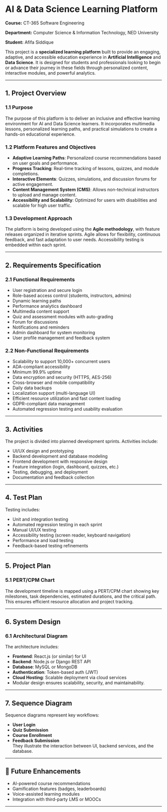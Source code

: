 # AI & Data Science Learning Platform

**Course:** CT-365 Software Engineering

**Department:** Computer Science & Information Technology, NED University  

**Student:** Afifa Siddique  

This project is a **specialized learning platform** built to provide an engaging, adaptive, and accessible education experience in **Artificial Intelligence** and **Data Science**. It is designed for students and professionals looking to begin or advance their journey in these fields through personalized content, interactive modules, and powerful analytics.

---

## 1. Project Overview

### 1.1 Purpose  
The purpose of this platform is to deliver an inclusive and effective learning environment for AI and Data Science learners. It incorporates multimedia lessons, personalized learning paths, and practical simulations to create a hands-on educational experience.

### 1.2 Platform Features and Objectives  
- **Adaptive Learning Paths**: Personalized course recommendations based on user goals and performance.  
- **Progress Tracking**: Real-time tracking of lessons, quizzes, and module completions.  
- **Interactive Elements**: Quizzes, simulations, and discussion forums for active engagement.  
- **Content Management System (CMS)**: Allows non-technical instructors to upload and manage content.  
- **Accessibility and Scalability**: Optimized for users with disabilities and scalable for high user traffic.  

### 1.3 Development Approach  
The platform is being developed using the **Agile methodology**, with feature releases organized in iterative sprints. Agile allows for flexibility, continuous feedback, and fast adaptation to user needs. Accessibility testing is embedded within each sprint.

---

## 2. Requirements Specification

### 2.1 Functional Requirements  
- User registration and secure login  
- Role-based access control (students, instructors, admins)  
- Dynamic learning paths  
- Performance analytics dashboard  
- Multimedia content support  
- Quiz and assessment modules with auto-grading  
- Forum for discussions  
- Notifications and reminders  
- Admin dashboard for system monitoring  
- User profile management and feedback system  

### 2.2 Non-Functional Requirements  
- Scalability to support 10,000+ concurrent users  
- ADA-compliant accessibility  
- Minimum 99.9% uptime  
- Data encryption and security (HTTPS, AES-256)  
- Cross-browser and mobile compatibility  
- Daily data backups  
- Localization support (multi-language UI)  
- Efficient resource utilization and fast content loading  
- GDPR-compliant data management  
- Automated regression testing and usability evaluation  

---

## 3. Activities  
The project is divided into planned development sprints. Activities include:  
- UI/UX design and prototyping  
- Backend development and database modeling  
- Frontend development with responsive design  
- Feature integration (login, dashboard, quizzes, etc.)  
- Testing, debugging, and deployment  
- Documentation and feedback collection  

---

## 4. Test Plan  
Testing includes:  
- Unit and integration testing  
- Automated regression testing in each sprint  
- Manual UI/UX testing  
- Accessibility testing (screen reader, keyboard navigation)  
- Performance and load testing  
- Feedback-based testing refinements  

---

## 5. Project Plan

### 5.1 PERT/CPM Chart  
The development timeline is mapped using a PERT/CPM chart showing key milestones, task dependencies, estimated durations, and the critical path. This ensures efficient resource allocation and project tracking.

---

## 6. System Design

### 6.1 Architectural Diagram  
The architecture includes:  
- **Frontend**: React.js (or similar) for UI  
- **Backend**: Node.js or Django REST API  
- **Database**: MySQL or MongoDB  
- **Authentication**: Token-based auth (JWT)  
- **Cloud Hosting**: Scalable deployment via cloud services  
- Modular design ensures scalability, security, and maintainability.

---

## 7. Sequence Diagram  
Sequence diagrams represent key workflows:  
- **User Login**  
- **Quiz Submission**  
- **Course Enrollment**  
- **Feedback Submission**  
They illustrate the interaction between UI, backend services, and the database.

---

## 🚀 Future Enhancements  
- AI-powered course recommendations  
- Gamification features (badges, leaderboards)  
- Voice-assisted learning modules  
- Integration with third-party LMS or MOOCs

---
